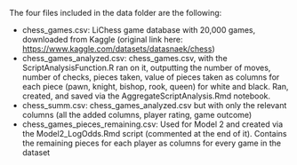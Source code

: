 The four files included in the data folder are the following:

- chess_games.csv: LiChess game database with 20,000 games, downloaded from Kaggle (original link here: https://www.kaggle.com/datasets/datasnaek/chess)
- chess_games_analyzed.csv: chess_games.csv, with the ScriptAnalysisFunction.R ran on it, outputting the number of moves, number of checks, pieces taken, value of pieces taken as columns for each piece (pawn, knight, bishop, rook, queen) for white and black. Ran, created, and saved via the AggregateScriptAnalysis.Rmd notebook.
- chess_summ.csv: chess_games_analyzed.csv but with only the relevant columns (all the added columns, player rating, game outcome)
- chess_games_pieces_remaining.csv: Used for Model 2 and created via the Model2_LogOdds.Rmd script (commented at the end of it). Contains the remaining pieces for each player as columns for every game in the dataset
